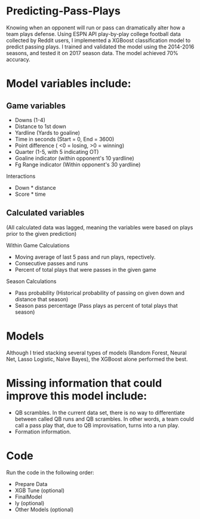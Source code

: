 # Predicting-Pass-Plays
Knowing when an opponent will run or pass can dramatically alter how a team plays defense. Using ESPN API play-by-play college football data collected by Reddit users, I implemented a XGBoost classification model to predict passing plays. I trained and validated the model using the 2014-2016 seasons, and tested it on 2017 season data. The model achieved 70% accuracy. 

# Model variables include:

## Game variables
- Downs (1-4)
- Distance to 1st down
- Yardline (Yards to goaline)
- Time in seconds (Start = 0, End = 3600)
- Point difference ( <0 = losing, >0 = winning)
- Quarter (1-5, with 5 indicating OT)
- Goaline indicator (within opponent's 10 yardline)
- Fg Range indicator (Within opponent's 30 yardline)

Interactions
- Down * distance
- Score * time

## Calculated variables 
(All calculated data was lagged, meaning the variables were based on plays prior to the given prediction) 

Within Game Calculations
- Moving average of last 5 pass and run plays, repectively. 
- Consecutive passes and runs
- Percent of total plays that were passes in the given game

Season Calculations
- Pass probability (Historical probability of passing on given down and distance that season)
- Season pass percentage (Pass plays as percent of total plays that season)

# Models
Although I tried stacking several types of models (Random Forest, Neural Net, Lasso Logistic, Naive Bayes), the XGBoost alone performed the best. 

# Missing information that could improve this model include:
- QB scrambles. In the current data set, there is no way to differentiate between called QB runs and QB scrambles. In other words, a team could call a pass play that, due to QB improvisation, turns into a run play.  
- Formation information.

# Code 
Run the code in the following order:
- Prepare Data
- XGB Tune (optional)
- FinalModel
- ly (optional)
- Other Models (optional)
